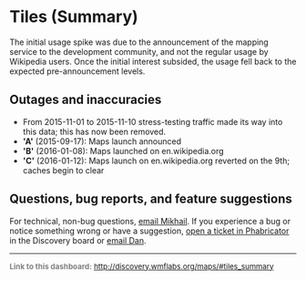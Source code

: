 Tiles (Summary)
=======

The initial usage spike was due to the announcement of the mapping service to the development community, and not the regular usage by Wikipedia users. Once the initial interest subsided, the usage fell back to the expected pre-announcement levels.

Outages and inaccuracies
------

- From 2015-11-01 to 2015-11-10 stress-testing traffic made its way into this data; this has now been removed.
- **'A'** (2015-09-17): Maps launch announced
- **'B'** (2016-01-08): Maps launched on en.wikipedia.org
- **'C'** (2016-01-12): Maps launch on en.wikipedia.org reverted on the 9th; caches begin to clear

Questions, bug reports, and feature suggestions
------
For technical, non-bug questions, [email Mikhail](mailto:mpopov@wikimedia.org?subject=Dashboard%20Question). If you experience a bug or notice something wrong or have a suggestion, [open a ticket in Phabricator](https://phabricator.wikimedia.org/maniphest/task/create/?projects=Discovery) in the Discovery board or [email Dan](mailto:dgarry@wikimedia.org?subject=Dashboard%20Question).

<hr style="border-color: gray;">
<p style="font-size: small; color: gray;">
  <strong>Link to this dashboard:</strong>
  <a href="http://discovery.wmflabs.org/maps/#tiles_summary">
    http://discovery.wmflabs.org/maps/#tiles_summary
  </a>
</p>

